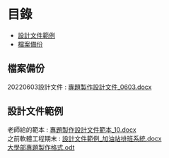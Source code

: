 # 目錄
- [設計文件範例](#設計文件範例)
- [檔案備份](#檔案備份)

## 檔案備份
20220603設計文件 :  [專題製作設計文件_0603.docx](https://github.com/s108000389/File-temporary-storage/files/8829664/_0603.docx)  


## 設計文件範例
老師給的範本 :
[專題製作設計文件範本_10.docx](https://github.com/s108000389/File-temporary-storage/files/8825047/_10.docx)  
之前軟體工程期末 : 
[設計文件範例_加油站排班系統.docx](https://github.com/s108000389/File-temporary-storage/files/8825059/_.docx)  
[大學部專題製作格式.odt](https://github.com/s108000389/File-temporary-storage/files/8829654/default.odt)

